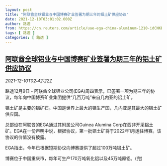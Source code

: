 ```yaml
---
layout: post
title: "阿联酋全球铝业与中国博赛矿业签署为期三年的铝土矿供应协议"
date: 2021-12-10T03:01:02.000Z
author: 路透
from: https://cn.reuters.com/article/uae-ega-china-aluminum-1210-idCNKBS2IP065
tags: [ 路透 ]
categories: [ 路透 ]
---
```

<!--1639105262000-->
[阿联酋全球铝业与中国博赛矿业签署为期三年的铝土矿供应协议](https://cn.reuters.com/article/uae-ega-china-aluminum-1210-idCNKBS2IP065)
------

<div>
<div><i>2021-12-10T02:42:22Z</i></div><p>路透12月9日 - 阿联酋全球铝业公司(EGA)周四表示，已签署一项为期三年的协议，每年向中国博赛矿业集团提供“几百万吨”来自几内亚的铝土矿。</p><p>铝土矿是主要的铝矿石。中国是世界上最大的铝生产国，几内亚是其最大的铝土矿供应国。</p><p>总部设在阿联酋的EGA通过其附属公司Guinea Alumina Corp在西非开采铝土矿。EGA在一份声明中说，根据协议，第一批铝土矿将于2022年1月运往博赛。该协议的价值没有披露。</p><p>EGA指出，今年已根据短期协议向博赛提供了超过100万吨铝土矿。</p><p>博赛位于中国重庆市，每年可生产170万吨氧化铝以及45万吨原铝。(完)</p>
</div>
